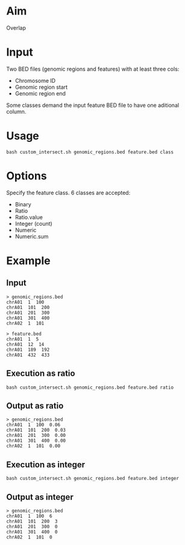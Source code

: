# Aim

Overlap

# Input

Two BED files (genomic regions and features) with at least three cols:

  * Chromosome ID
  * Genomic region start
  * Genomic region end

Some classes demand the input feature BED file to have one aditional column.

# Usage

```{bash}
bash custom_intersect.sh genomic_regions.bed feature.bed class
```

# Options

Specify the feature class. 6 classes are accepted:

* Binary
* Ratio
* Ratio.value
* Integer (count)
* Numeric
* Numeric.sum

# Example

## Input
```{bash}
> genomic_regions.bed
chrA01  1  100
chrA01  101  200
chrA01  201  300
chrA01  301  400
chrA02  1  101

> feature.bed
chrA01  1  5
chrA01  12  14
chrA01  189  192
chrA01  432  433
```

## Execution as ratio

```{bash}
bash custom_intersect.sh genomic_regions.bed feature.bed ratio
```

## Output as ratio

```{bash}
> genomic_regions.bed
chrA01  1  100  0.06
chrA01  101  200  0.03
chrA01  201  300  0.00
chrA01  301  400  0.00
chrA02  1  101  0.00
```

## Execution as integer
```{bash}
bash custom_intersect.sh genomic_regions.bed feature.bed integer
```

## Output as integer

```{bash}
> genomic_regions.bed
chrA01  1  100  6
chrA01  101  200  3
chrA01  201  300  0
chrA01  301  400  0
chrA02  1  101  0
```
